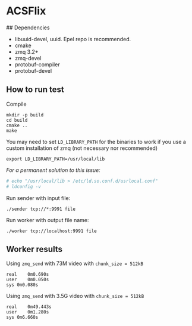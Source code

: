 # ACSFlix

## Dependencies

- libuuid-devel, uuid. Epel repo is recommended.
- cmake
- zmq 3.2+
- zmq-devel
- protobuf-compiler
- protobuf-devel

## How to run test
Compile
```
mkdir -p build
cd build
cmake ..
make
```
You may need to set `LD_LIBRARY_PATH` for the binaries to work if you use a custom installation of zmq (not necessary nor recommended)
```
export LD_LIBRARY_PATH=/usr/local/lib
```
*For a permanent solution to this issue:*
```bash
# echo "/usr/local/lib > /etc/ld.so.conf.d/usrlocal.conf"
# ldconfig -v
```
Run sender with input file:
```
./sender tcp://*:9991 file
```
Run worker with output file name:
```
./worker tcp://localhost:9991 file
```

## Worker results
Using `zmq_send` with 73M video with `chunk_size = 512kB`
```
real	0m0.690s
user	0m0.050s
sys	0m0.080s
```
Using `zmq_send` with 3.5G video with `chunk_size = 512kB`
```
real	0m49.443s
user	0m1.280s
sys	0m6.660s
```
